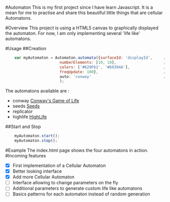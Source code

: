 #Automaton
This is my first project since I have learn Javascript. It is a mean for me to practise and share this beautiful little 
things that are cellular Automatons.

#Overview
This project is using a HTML5 canvas to graphically displayed the automaton.
For now, I am only implementing several 'life like' automatons.

#Usage
##Creation
```javascript
    var myAutomaton = Automaton.automata({surfaceId: 'displayId',     // HTML canvas' ID
                        numberElements: [10, 10],                     // number of elements on each dimension
                        colors: ['#629F61', '#69394A'],               // color for each state
                        freqUpdate: 100},                             // update frequency in ms
                        auto: 'conway'                                // default is conway, values available are in the list below
                        );                  
```
The automatons available are :
- conway [Conway's Game of Life](https://en.wikipedia.org/wiki/Conway%27s_Game_of_Life)
- seeds  [Seeds](https://en.wikipedia.org/wiki/Seeds_(CA))
- replicator
- highlife [HighLife](https://en.wikipedia.org/wiki/Highlife_(cellular_automaton))

##Start and Stop
```javascript
    myAutomaton.start();
    myAutomaton.stop();
```

#Example
The index.html page shows the four automatons in action. 
#Incoming features
- [x] First implementation of a Cellular Automaton
- [x] Better looking interface
- [x] Add more Cellular Automaton
- [ ] Interface allowing to change parameters on the fly
- [ ] Additional parameters to generate custom life like automatons
- [ ] Basics patterns for each automaton instead of random generation